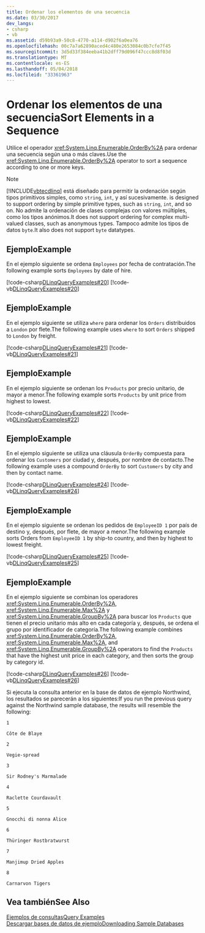 ```yaml
---
title: Ordenar los elementos de una secuencia
ms.date: 03/30/2017
dev_langs:
- csharp
- vb
ms.assetid: d59b93a9-50c8-4770-a114-d902f6a0ea76
ms.openlocfilehash: 00c7a7a62890aced4c480e2653084c0b7cfe7f45
ms.sourcegitcommit: 3d5d33f384eeba41b2dff79d096f47ccc8d8f03d
ms.translationtype: MT
ms.contentlocale: es-ES
ms.lasthandoff: 05/04/2018
ms.locfileid: "33361963"
---
```

# <a name="sort-elements-in-a-sequence"></a><span data-ttu-id="dc08c-102">Ordenar los elementos de una secuencia</span><span class="sxs-lookup"><span data-stu-id="dc08c-102">Sort Elements in a Sequence</span></span>
<span data-ttu-id="dc08c-103">Utilice el operador <xref:System.Linq.Enumerable.OrderBy%2A> para ordenar una secuencia según una o más claves.</span><span class="sxs-lookup"><span data-stu-id="dc08c-103">Use the <xref:System.Linq.Enumerable.OrderBy%2A> operator to sort a sequence according to one or more keys.</span></span>  
  
> [!NOTE]
>  [!INCLUDE[vbtecdlinq](../../../../../../includes/vbtecdlinq-md.md)]<span data-ttu-id="dc08c-104"> está diseñado para permitir la ordenación según tipos primitivos simples, como `string`, `int`, y así sucesivamente.</span><span class="sxs-lookup"><span data-stu-id="dc08c-104"> is designed to support ordering by simple primitive types, such as `string`, `int`, and so on.</span></span> <span data-ttu-id="dc08c-105">No admite la ordenación de clases complejas con valores múltiples, como los tipos anónimos.</span><span class="sxs-lookup"><span data-stu-id="dc08c-105">It does not support ordering for complex multi-valued classes, such as anonymous types.</span></span> <span data-ttu-id="dc08c-106">Tampoco admite los tipos de datos `byte`.</span><span class="sxs-lookup"><span data-stu-id="dc08c-106">It also does not support `byte` datatypes.</span></span>  
  
## <a name="example"></a><span data-ttu-id="dc08c-107">Ejemplo</span><span class="sxs-lookup"><span data-stu-id="dc08c-107">Example</span></span>  
 <span data-ttu-id="dc08c-108">En el ejemplo siguiente se ordena `Employees` por fecha de contratación.</span><span class="sxs-lookup"><span data-stu-id="dc08c-108">The following example sorts `Employees` by date of hire.</span></span>  
  
 [!code-csharp[DLinqQueryExamples#20](../../../../../../samples/snippets/csharp/VS_Snippets_Data/DLinqQueryExamples/cs/Program.cs#20)]
 [!code-vb[DLinqQueryExamples#20](../../../../../../samples/snippets/visualbasic/VS_Snippets_Data/DLinqQueryExamples/vb/Module1.vb#20)]  
  
## <a name="example"></a><span data-ttu-id="dc08c-109">Ejemplo</span><span class="sxs-lookup"><span data-stu-id="dc08c-109">Example</span></span>  
 <span data-ttu-id="dc08c-110">En el ejemplo siguiente se utiliza `where` para ordenar los `Orders` distribuidos a `London` por flete.</span><span class="sxs-lookup"><span data-stu-id="dc08c-110">The following example uses `where` to sort `Orders` shipped to `London` by freight.</span></span>  
  
 [!code-csharp[DLinqQueryExamples#21](../../../../../../samples/snippets/csharp/VS_Snippets_Data/DLinqQueryExamples/cs/Program.cs#21)]
 [!code-vb[DLinqQueryExamples#21](../../../../../../samples/snippets/visualbasic/VS_Snippets_Data/DLinqQueryExamples/vb/Module1.vb#21)]  
  
## <a name="example"></a><span data-ttu-id="dc08c-111">Ejemplo</span><span class="sxs-lookup"><span data-stu-id="dc08c-111">Example</span></span>  
 <span data-ttu-id="dc08c-112">En el ejemplo siguiente se ordenan los `Products` por precio unitario, de mayor a menor.</span><span class="sxs-lookup"><span data-stu-id="dc08c-112">The following example sorts `Products` by unit price from highest to lowest.</span></span>  
  
 [!code-csharp[DLinqQueryExamples#22](../../../../../../samples/snippets/csharp/VS_Snippets_Data/DLinqQueryExamples/cs/Program.cs#22)]
 [!code-vb[DLinqQueryExamples#22](../../../../../../samples/snippets/visualbasic/VS_Snippets_Data/DLinqQueryExamples/vb/Module1.vb#22)]  
  
## <a name="example"></a><span data-ttu-id="dc08c-113">Ejemplo</span><span class="sxs-lookup"><span data-stu-id="dc08c-113">Example</span></span>  
 <span data-ttu-id="dc08c-114">En el ejemplo siguiente se utiliza una cláusula `OrderBy` compuesta para ordenar los `Customers` por ciudad y, después, por nombre de contacto.</span><span class="sxs-lookup"><span data-stu-id="dc08c-114">The following example uses a compound `OrderBy` to sort `Customers` by city and then by contact name.</span></span>  
  
 [!code-csharp[DLinqQueryExamples#24](../../../../../../samples/snippets/csharp/VS_Snippets_Data/DLinqQueryExamples/cs/Program.cs#24)]
 [!code-vb[DLinqQueryExamples#24](../../../../../../samples/snippets/visualbasic/VS_Snippets_Data/DLinqQueryExamples/vb/Module1.vb#24)]  
  
## <a name="example"></a><span data-ttu-id="dc08c-115">Ejemplo</span><span class="sxs-lookup"><span data-stu-id="dc08c-115">Example</span></span>  
 <span data-ttu-id="dc08c-116">En el ejemplo siguiente se ordenan los pedidos de `EmployeeID 1` por país de destino y, después, por flete, de mayor a menor.</span><span class="sxs-lookup"><span data-stu-id="dc08c-116">The following example sorts Orders from `EmployeeID 1` by ship-to country, and then by highest to lowest freight.</span></span>  
  
 [!code-csharp[DLinqQueryExamples#25](../../../../../../samples/snippets/csharp/VS_Snippets_Data/DLinqQueryExamples/cs/Program.cs#25)]
 [!code-vb[DLinqQueryExamples#25](../../../../../../samples/snippets/visualbasic/VS_Snippets_Data/DLinqQueryExamples/vb/Module1.vb#25)]  
  
## <a name="example"></a><span data-ttu-id="dc08c-117">Ejemplo</span><span class="sxs-lookup"><span data-stu-id="dc08c-117">Example</span></span>  
 <span data-ttu-id="dc08c-118">En el ejemplo siguiente se combinan los operadores <xref:System.Linq.Enumerable.OrderBy%2A>, <xref:System.Linq.Enumerable.Max%2A> y <xref:System.Linq.Enumerable.GroupBy%2A> para buscar los `Products` que tienen el precio unitario más alto en cada categoría y, después, se ordena el grupo por identificador de categoría.</span><span class="sxs-lookup"><span data-stu-id="dc08c-118">The following example combines <xref:System.Linq.Enumerable.OrderBy%2A>, <xref:System.Linq.Enumerable.Max%2A>, and <xref:System.Linq.Enumerable.GroupBy%2A> operators to find the `Products` that have the highest unit price in each category, and then sorts the group by category id.</span></span>  
  
 [!code-csharp[DLinqQueryExamples#26](../../../../../../samples/snippets/csharp/VS_Snippets_Data/DLinqQueryExamples/cs/Program.cs#26)]
 [!code-vb[DLinqQueryExamples#26](../../../../../../samples/snippets/visualbasic/VS_Snippets_Data/DLinqQueryExamples/vb/Module1.vb#26)]  
  
 <span data-ttu-id="dc08c-119">Si ejecuta la consulta anterior en la base de datos de ejemplo Northwind, los resultados se parecerán a los siguientes:</span><span class="sxs-lookup"><span data-stu-id="dc08c-119">If you run the previous query against the Northwind sample database, the results will resemble the following:</span></span>  
  
 `1`  
  
 `Côte de Blaye`  
  
 `2`  
  
 `Vegie-spread`  
  
 `3`  
  
 `Sir Rodney's Marmalade`  
  
 `4`  
  
 `Raclette Courdavault`  
  
 `5`  
  
 `Gnocchi di nonna Alice`  
  
 `6`  
  
 `Thüringer Rostbratwurst`  
  
 `7`  
  
 `Manjimup Dried Apples`  
  
 `8`  
  
 `Carnarvon Tigers`  
  
## <a name="see-also"></a><span data-ttu-id="dc08c-120">Vea también</span><span class="sxs-lookup"><span data-stu-id="dc08c-120">See Also</span></span>  
 [<span data-ttu-id="dc08c-121">Ejemplos de consultas</span><span class="sxs-lookup"><span data-stu-id="dc08c-121">Query Examples</span></span>](../../../../../../docs/framework/data/adonet/sql/linq/query-examples.md)  
 [<span data-ttu-id="dc08c-122">Descargar bases de datos de ejemplo</span><span class="sxs-lookup"><span data-stu-id="dc08c-122">Downloading Sample Databases</span></span>](../../../../../../docs/framework/data/adonet/sql/linq/downloading-sample-databases.md)
